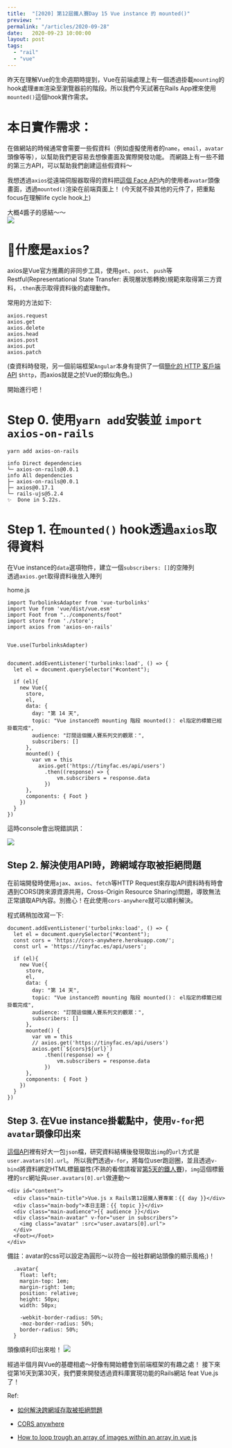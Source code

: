```yaml
---
title:  "[2020] 第12屆鐵人賽Day 15 Vue instance 的 mounted()"
preview: ""
permalink: "/articles/2020-09-28"
date:   2020-09-23 10:00:00
layout: post
tags: 
  - "rail"
  - "vue"    
---
```


昨天在理解Vue的生命週期時提到，Vue在前端處理上有一個透過掛載`mounting`的hook處理`畫面`渲染至瀏覽器前的階段。所以我們今天試著在Rails App裡來使用`mounted()`這個hook實作需求。

# 本日實作需求：

在做網站的時候通常會需要一些假資料（例如虛擬使用者的`name`，`email`，`avatar`頭像等等），以幫助我們更容易去想像畫面及實際開發功能。
而網路上有一些不錯的第三方API，可以幫助我們創建這些假資料～

我想透過`axios`從遠端伺服器取得的資料把[這個 Face API](https://tinyfac.es/)內的使用者`avatar`頭像畫面，透過`mounted()`渲染在前端頁面上！
(今天就不掛其他的元件了，把重點focus在理解life cycle hook上)  

大概4醬子的感結～～  
![](https://i.imgur.com/0P4dfiA.png)

# 什麼是`axios`?

axios是Vue官方推薦的非同步工具，使用`get`、`post`、 `push`等Restful(Representational State Transfer: 表現層狀態轉換)規範來取得第三方資料，`.then`表示取得資料後的處理動作。

常用的方法如下:

```
axios.request
axios.get
axios.delete
axios.head
axios.post
axios.put
axios.patch
```

(查資料時發現，另一個前端框架`Angular`本身有提供了一個[簡化的 HTTP 客戶端 API](https://angular.tw/guide/http) `$http`，而axios就是之於Vue的類似角色。)

開始進行吧！

# Step 0. 使用`yarn add`安裝並 `import` `axios-on-rails`

```
yarn add axios-on-rails

info Direct dependencies
└─ axios-on-rails@0.0.1
info All dependencies
├─ axios-on-rails@0.0.1
├─ axios@0.17.1
└─ rails-ujs@5.2.4
✨  Done in 5.22s.
```


# Step 1. 在`mounted()` hook透過`axios`取得資料

在Vue instance的`data`選項物件，建立一個`subscribers: []`的空陣列  
透過`axios.get`取得資料後放入陣列

home.js
```
import TurbolinksAdapter from 'vue-turbolinks'
import Vue from 'vue/dist/vue.esm'
import Foot from "../components/foot"
import store from './store';
import axios from 'axios-on-rails'


Vue.use(TurbolinksAdapter)


document.addEventListener('turbolinks:load', () => {
  let el = document.querySelector("#content");

  if (el){
    new Vue({
      store,
      el,
      data: {
        day: "第 14 天",
        topic: "Vue instance的 mounting 階段 mounted()： el指定的標籤已經掛載完成",
        audience: "訂閱這個鐵人賽系列文的觀眾：",
        subscribers: []
      },
      mounted() {
        var vm = this
          axios.get('https://tinyfac.es/api/users')
            .then((response) => {
                vm.subscribers = response.data
            })
      },
      components: { Foot }
    })
  }
})
```

這時console會出現錯誤訊：

![](https://i.imgur.com/9mTdZQz.png)

## Step 2. 解決使用API時，跨網域存取被拒絕問題

在前端開發時使用`ajax`、`axios`、`fetch`等HTTP Request來存取API資料時有時會遇到CORS(跨來源資源共用，Cross-Origin Resource Sharing)問題，導致無法正常讀取API內容。別擔心！在此使用`cors-anywhere`就可以順利解決。  

程式碼稍加改寫一下:

```
document.addEventListener('turbolinks:load', () => {
  let el = document.querySelector("#content");
  const cors = 'https://cors-anywhere.herokuapp.com/';
  const url = 'https://tinyfac.es/api/users';

  if (el){
    new Vue({
      store,
      el,
      data: {
        day: "第 14 天",
        topic: "Vue instance的 mounting 階段 mounted()： el指定的標籤已經掛載完成",
        audience: "訂閱這個鐵人賽系列文的觀眾：",
        subscribers: []
      },
      mounted() {
        var vm = this
        // axios.get('https://tinyfac.es/api/users')
        axios.get(`${cors}${url}`)
            .then((response) => {
                vm.subscribers = response.data
            })
      },
      components: { Foot }
    })
  }
})
```

## Step 3. 在Vue instance掛載點中，使用`v-for`把`avatar`頭像印出來

[這個API](https://tinyfac.es/api/users)裡有好大一包`json`檔，研究資料結構後發現取出`img`的`url`方式是`user.avatars[0].url`。
所以我們透過`v-for`，將每位user跑迴圈，並且透過`v-bind`將資料綁定HTML標籤屬性(不熟的看倌請複習[第5天的鐵人賽](https://ithelp.ithome.com.tw/articles/10239655))，`img`這個標籤裡的`src`網址與`user.avatars[0].url`做連動～

```
<div id="content">
  <div class="main-title">Vue.js x Rails第12屆鐵人賽專案：{{ day }}</div>
  <div class="main-body">本日主題：{{ topic }}</div>
  <div class="main-audience">{{ audience }}</div>  
  <div class="main-avatar" v-for="user in subscribers">
    <img class="avatar" :src="user.avatars[0].url">
  </div>
  <Foot></Foot>
</div>
```

備註：avatar的css可以設定為圓形～以符合一般社群網站頭像的顯示風格;)！

```
  .avatar{
    float: left;
    margin-top: 1em;
    margin-right: 1em;
    position: relative;
    height: 50px;
    width: 50px;

    -webkit-border-radius: 50%;
    -moz-border-radius: 50%;
    border-radius: 50%;
  }
```

頭像順利印出來啦！
![](https://i.imgur.com/0P4dfiA.png)

經過半個月與Vue的基礎相處～好像有開始體會到前端框架的有趣之處！
接下來從第16天到第30天，我們要來開發透過資料庫實現功能的Rails網站 feat Vue.js了！

Ref: 

* [如何解決跨網域存取被拒絕問題](https://andy6804tw.github.io/2019/09/21/fix-cors-problem/#%E5%A6%82%E4%BD%95%E8%A7%A3%E6%B1%BA%E8%B7%A8%E7%B6%B2%E5%9F%9F%E5%AD%98%E5%8F%96%E8%A2%AB%E6%8B%92%E7%B5%95%E5%95%8F%E9%A1%8C)  

* [CORS anywhere](https://cors-anywhere.herokuapp.com/)  

* [How to loop trough an array of images within an array in vue js](https://stackoverflow.com/questions/54358631/how-to-loop-trough-an-array-of-images-within-an-array-in-vue-js)  



